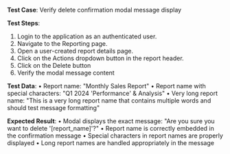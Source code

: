 **Test Case**: Verify delete confirmation modal message display

**Test Steps**:
1. Login to the application as an authenticated user.
2. Navigate to the Reporting page.
3. Open a user-created report details page.
4. Click on the Actions dropdown button in the report header.
3. Click on the Delete button
4. Verify the modal message content

**Test Data**:
• Report name: "Monthly Sales Report"
• Report name with special characters: "Q1 2024 'Performance' & Analysis"
• Very long report name: "This is a very long report name that contains multiple words and should test message formatting"

**Expected Result**:
• Modal displays the exact message: "Are you sure you want to delete '[report_name]'?"
• Report name is correctly embedded in the confirmation message
• Special characters in report names are properly displayed
• Long report names are handled appropriately in the message